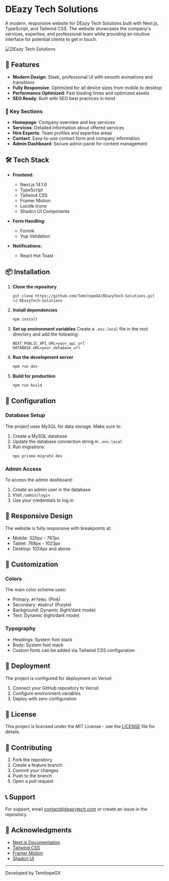 # DEazy Tech Solutions

A modern, responsive website for DEazy Tech Solutions built with Next.js, TypeScript, and Tailwind CSS. The website showcases the company's services, expertise, and professional team while providing an intuitive interface for potential clients to get in touch.

![DEazy Tech Solutions](public/images/preview.png)

## 🚀 Features

- **Modern Design**: Sleek, professional UI with smooth animations and transitions
- **Fully Responsive**: Optimized for all device sizes from mobile to desktop
- **Performance Optimized**: Fast loading times and optimized assets
- **SEO Ready**: Built with SEO best practices in mind

### 🎯 Key Sections

- **Homepage**: Company overview and key services
- **Services**: Detailed information about offered services
- **Hire Experts**: Team profiles and expertise areas
- **Contact**: Easy-to-use contact form and company information
- **Admin Dashboard**: Secure admin panel for content management

## 🛠️ Tech Stack

- **Frontend**:

  - Next.js 14.1.0
  - TypeScript
  - Tailwind CSS
  - Framer Motion
  - Lucide Icons
  - Shadcn UI Components

- **Form Handling**:

  - Formik
  - Yup Validation

- **Notifications**:
  - React Hot Toast

## 📦 Installation

1. **Clone the repository**

   ```bash
   git clone https://github.com/TemitopeGX/DEazyTech-Solutions.git
   cd DEazyTech-Solutions
   ```

2. **Install dependencies**

   ```bash
   npm install
   ```

3. **Set up environment variables**
   Create a `.env.local` file in the root directory and add the following:

   ```env
   NEXT_PUBLIC_API_URL=your_api_url
   DATABASE_URL=your_database_url
   ```

4. **Run the development server**

   ```bash
   npm run dev
   ```

5. **Build for production**
   ```bash
   npm run build
   ```

## 🔧 Configuration

### Database Setup

The project uses MySQL for data storage. Make sure to:

1. Create a MySQL database
2. Update the database connection string in `.env.local`
3. Run migrations:
   ```bash
   npx prisma migrate dev
   ```

### Admin Access

To access the admin dashboard:

1. Create an admin user in the database
2. Visit `/admin/login`
3. Use your credentials to log in

## 📱 Responsive Design

The website is fully responsive with breakpoints at:

- Mobile: 320px - 767px
- Tablet: 768px - 1023px
- Desktop: 1024px and above

## 🎨 Customization

### Colors

The main color scheme uses:

- Primary: `#ff096c` (Pink)
- Secondary: `#8a0faf` (Purple)
- Background: Dynamic (light/dark mode)
- Text: Dynamic (light/dark mode)

### Typography

- Headings: System font stack
- Body: System font stack
- Custom fonts can be added via Tailwind CSS configuration

## 🚀 Deployment

The project is configured for deployment on Vercel:

1. Connect your GitHub repository to Vercel
2. Configure environment variables
3. Deploy with zero configuration

## 📄 License

This project is licensed under the MIT License - see the [LICENSE](LICENSE) file for details.

## 👥 Contributing

1. Fork the repository
2. Create a feature branch
3. Commit your changes
4. Push to the branch
5. Open a pull request

## 📞 Support

For support, email contact@deazytech.com or create an issue in the repository.

## 🙏 Acknowledgments

- [Next.js Documentation](https://nextjs.org/docs)
- [Tailwind CSS](https://tailwindcss.com)
- [Framer Motion](https://www.framer.com/motion)
- [Shadcn UI](https://ui.shadcn.com)

---

Developed by TemitopeGX
